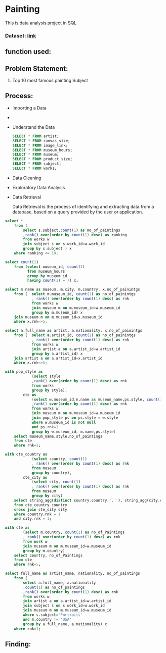 # Painting
This is data analysis project in SQL


### Dataset: [link](https://www.kaggle.com/datasets/mexwell/famous-paintings?resource=download&select=work.csv)



## function used:

## Problem Statement:
 1. Top 10 most famous painting Subject


## Process:
- Importing a Data
- 
- Understand the Data

  ```sql
  SELECT * FROM artist;
  SELECT * FROM canvas_size;
  SELECT * FROM image_link;
  SELECT * FROM museum_hours;
  SELECT * FROM museum;
  SELECT * FROM product_size;
  SELECT * FROM subject;
  SELECT * FROM works;
  ```
  
- Data Cleaning
- Exploratory Data Analysis
- Data Retrieval

   Data Retrieval is the process of identifying and extracting data from a database, based on a query provided by the user or application.
  
      



  
```sql
select * 
	from (
		select s.subject,count(1) as no_of_paintings
		,rank() over(order by count(1) desc) as ranking
		from works w
		join subject s on s.work_id=w.work_id
		group by s.subject ) x
	where ranking <= 10;
```

```sql
select count(1)
	from (select museum_id, count(1)
		  from museum_hours
		  group by museum_id
		  having count(1) = 7) x;
```


```sql
select m.name as museum, m.city, m.country, x.no_of_painintgs
	from (	select m.museum_id, count(1) as no_of_painintgs
			, rank() over(order by count(1) desc) as rnk
			from works w
			join museum m on m.museum_id=w.museum_id
			group by m.museum_id) x
	join museum m on m.museum_id=x.museum_id
	where x.rnk<=5;
```


```sql
select a.full_name as artist, a.nationality, x.no_of_painintgs
	from (	select a.artist_id, count(1) as no_of_painintgs
			, rank() over(order by count(1) desc) as rnk
			from works w
			join artist a on a.artist_id=w.artist_id
			group by a.artist_id) x
	join artist a on a.artist_id=x.artist_id
	where x.rnk<=5;
```


```sql
with pop_style as 
			(select style
			,rank() over(order by count(1) desc) as rnk
			from works
			group by style),
		cte as
			(select w.museum_id,m.name as museum_name,ps.style, count(1) as no_of_paintings
			,rank() over(order by count(1) desc) as rnk
			from works w
			join museum m on m.museum_id=w.museum_id
			join pop_style ps on ps.style = w.style
			where w.museum_id is not null
			and ps.rnk=1
			group by w.museum_id, m.name,ps.style)
	select museum_name,style,no_of_paintings
	from cte 
	where rnk=1;
```


```sql
with cte_country as 
			(select country, count(1)
			, rank() over(order by count(1) desc) as rnk
			from museum
			group by country),
		cte_city as
			(select city, count(1)
			, rank() over(order by count(1) desc) as rnk
			from museum
			group by city)
	select string_agg(distinct country.country,', '), string_agg(city.city,', ')
	from cte_country country
	cross join cte_city city
	where country.rnk = 1
	and city.rnk = 1;
```


```sql
with cte as 
		(select m.country, count(1) as no_of_Paintings
		, rank() over(order by count(1) desc) as rnk
		from work w
		join museum m on m.museum_id=w.museum_id
		group by m.country)
	select country, no_of_Paintings
	from cte 
	where rnk=5;
```

```sql
select full_name as artist_name, nationality, no_of_paintings
	from (
		select a.full_name, a.nationality
		,count(1) as no_of_paintings
		,rank() over(order by count(1) desc) as rnk
		from works w
		join artist a on a.artist_id=w.artist_id
		join subject s on s.work_id=w.work_id
		join museum m on m.museum_id=w.museum_id
		where s.subject='Portraits'
		and m.country != 'USA'
		group by a.full_name, a.nationality) x
	where rnk=1;
```



## Finding:
